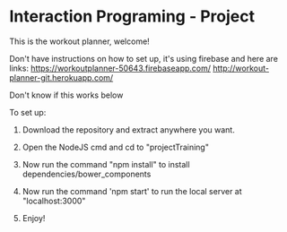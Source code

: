 Interaction Programing - Project
=================================================
This is the workout planner, welcome!

Don't have instructions on how to set up, it's using firebase and here are links:
https://workoutplanner-50643.firebaseapp.com/
http://workout-planner-git.herokuapp.com/


Don't know if this works below

To set up:

1. Download the repository and extract anywhere you want.

2. Open the NodeJS cmd and cd to "projectTraining"

3. Now run the command "npm install" to install dependencies/bower_components

4. Now run the command 'npm start' to run the local server at "localhost:3000"

5. Enjoy!
